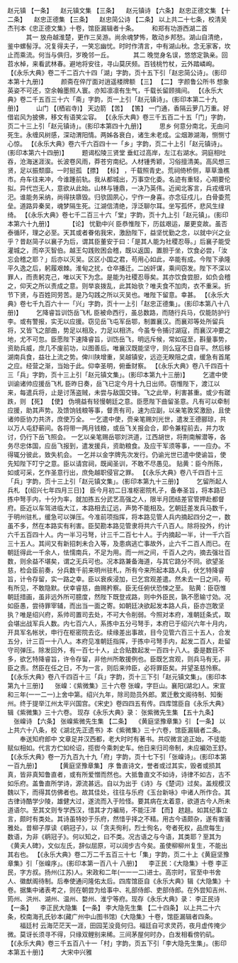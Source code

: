 <!-- { "loadSidebar": true } -->
赵元镇 【一条】 　赵元镇文集 【三条】 　赵元镇诗 【六条】 
赵忠正德文集 【十二条】 　赵忠正德集 【三条】 　赵忠简公诗 【二条】 
以上共二十七条，校清吴杰刊本《忠正德文集》十卷，馆臣漏辑者十条。
　　和郑有功游西湖二首
　　　其一
放舟越淮楚，更作三吴游。尚余魂梦怖，敢动乡邦愁。湖山自清绝，鉴中螺髻浮。况复得夫子，一笑忘幽忧。时时作清言，中有湖山秋。念无家客，坎止而乘流。何当与俱归，岁晚邻一丘。
　　　其二
晚觉身名误，悠悠定孰亲。回苕水棹，来看武林春。避地将安往，寻山莫厌频。百钱桃竹杖，云外踏嶙峋。
 【《永乐大典》卷二千二百六十四「湖」字韵，页十五下引「赵忠简公诗」。(影印本第十九册)】 
　　颜斋在倅厅面对逍遥楼牌额 【三】  【二】 字颜鲁公所书
想象英姿不可还，空余翰墨照人寰。亦知凛凛有生气，千载长留顾揖间。
 【《永乐大典》卷二千五百三十六「斋」字韵，页一上引「赵元镇诗」。(影印本第二十九册)】 
　　山门 【(栖岩寺)】 
天边箭 【苦】  【筈】 一门通，香隔云萝几万重。好借岩风为披佛，移文有语笑尘容。
 【《永乐大典》卷三千五百二十五「门」字韵，页二十三上引「赵元镇诗」。(影印本第四十九册)】 
　　思乡
何意分南北，无由问死生。永缠风树感，深动渭阳情。两姊各衰白，诸生未老成。尘烟渺湖海，恻恻寸心惊。
 【《永乐大典》卷六千六百四十一「乡」字韵，页二十上引「赵元镇诗」。(影印本第六十四册)】 
　　题谒松陵三贤堂
垂虹过高岸，左江右湖水。洞庭相吐吞，沧海迷涯涘。长波卷风雨，莽苍穷南纪。人材锺秀颖，习俗擅清美。高风想三贤，足以振颓靡。一时挺孤 【摽】  【标】 ，千载照青史。荒祠倚桥侧，草草渔樵市。舟车往来冲，今谁踵前轨。我从都城出，万事空化委。名迹有重轻，心期要伦拟。异代岂无人，意欲从此始。山林与锺鼎，一决乃英伟。近闻北客言，兵戎缠巩汜。谁能务采纳，尚得扶隳毁。归欤固夙心，宁作一身喜。亦念征戍儿，白骨委荒垒。道路异秦吴，魂梦隔生死。江湖信清绝，浮泛聊尔耳。坐写孤怀，悲风生绿绮。
 【《永乐大典》卷七千二百三十六「堂」字韵，页十九上引「赵元镇」。(影印本第六十九册)】 
　　 【论】 忧勤中兴
臣恭惟陛下，历兹艰运，屡更变故。虽否泰循环，理之必至。天其或者眷佑我宋，激励陛下，益坚忧勤之念，以就中兴之业乎？昔赵简子以襄子为后，谓其臣董安于曰：「是其人能为社稷忍辱。」后襄子能受灌城之，而卒灭智伯。越王勾践败困会稽，既以返国，置胆于坐，饮食必尝，「汝忘会稽之耶？」后亦以灭吴。区区小国之君，苟用心如此，卒能有成。今陛下承隆平久逸之后，躬履艰棘。淮甸之扰，仓卒播迁。二凶奸谋，乘间窃发。陛下不深以罪人，而责躬克己，唯以天下为念。是能为社稷忍辱矣。其亦饮食尝胆，如负会稽之，仰天之所以责成之意。则举哀拨乱，此其始欤？唯夫食不加肉，衣不重采。折节下贤，与百姓同劳苦。是乃勾践之所以灭吴也。唯陛下留意。幸甚。
 【《永乐大典》卷七千九百六十一「兴」字韵，页十一上引「赵忠正德集」。(影印本第八十八册)】 
　　乞降睿旨训饬岳飞札
臣被命西行，虽总数路，而随行兵马，仅能防护行李。或有警报，实无以应援。窃见岳飞屯军岳鄂，制置襄汉。而襄邓等处所留兵将，又皆飞之部曲，势足以相及，力足以相济。今虽专令捕讨湖寇，而襄汉冲要之地，尤不可忽。臣愿陛下速降睿旨，训饬岳飞，明远斥候，常如寇至，斟量事势，资助兵威，庶几不废前功，以图善后。唯襄汉既能坚守，则么寇不日自平。然后移湖南兵食，益壮上流之势。俾川陕增重，吴越镇安，远迩无睽阻之虞，缓急有首尾之应。经营之渐，当始于此。仰幸圣明，俯垂财察。
 【《永乐大典》卷八千四百十三「兵」字韵，页十三上引「赵元镇文集」。(影印本第九十三册)】 
　　乞遣中使训谕诸帅应援岳飞札
臣昨日奏，岳飞已定今月十九日出师。窃惟陛下，渡江以来，每遣兵将，止是讨荡盗贼，未尝与敌国交锋。飞之此举，利害甚重。或少有蹉跌，则 【死】  【使】 伪境益有轻慢朝廷之意。臣愿陛下曲留圣意。凡有可以牵制应援，助其声势。及馈饷钱粮等事，督责有司，速为应副，以亲笔敦奖激励，且使诸帅臣协力共济，庶使万全。
一乞遣中使，赍亲笔赐刘光世，遣发王德郦琼，共以万人屯舒蕲间。各将带一两月钱粮，或岳飞关报会合，即令兼程前去，并力攻讨，仍行下岳飞照会。
一乞以亲笔赐岳鄂刘洪道，江西胡世，将荆南解潜等，各务尽忠体国，应岳飞报到，遣发援兵，资助粮食。及应干军须等事，一一应办。不得辄分彼此，致失机会。
一乞并以金字牌先次发行。仍谕光世已遣中使谕旨，使先知陛下叮宁之意。臣以请宫祠，既闻圣训，不敢不尽愚见。
贴黄：臣今所陈，如或可采，乞作圣意行出，庶免越职侵官之罪。
 【《永乐大典》卷八千四百十三「兵」字韵，页十三上引「赵元镇文集」。(影印本第九十三册)】 
　　乞留所起人兵札 【(绍兴七年四月三日)】 
臣今月初二日准枢密院札子，备奉圣旨，将本路已拣中弩手内，十分为率，就加拣五分武艺高强之人，限半月团结差官管押赴都督府。臣近以车驾进临大江，本路相去辽远，声势不能相及。乞朝廷差发兵马数千，于明州驻札，缓急可以弹压。今准前项指挥，将本路见管人兵内摘起四分之一，数虽不多，然在本路实有利害。臣契勘本路见管隶将共六千八百人。除将投外，约计六千五百四十人。内一半习弓弩，计三千二百七十人。于内摘起一半，计一千六百三十五人。其间又有新招刺未合入等，及患病逃亡事故外，止六千二百人而已。在朝廷得此一千余人，怯懦南兵，不足为用。而一州之间，千百人之内，摘去强壮百数，则余益不堪矣，谓之无兵可也。况本路兼备海道，与其它路分不同。欲望圣慈，检会臣前奏，分兵数千前来明州驻札，所有今来所起本路人兵，伏乞特降睿旨，计令存留，实一路之幸。臣以衰疾浸加，已乞宫观差遣。然未去一日之间，苟有所见，不敢隐默。伏幸睿慈，曲赐矜察。臣无任俯伏恐悚之至。
贴黄：臣窃惟朝廷措画，虽非远外所可臆度，然陛下既登戎路，则中外臣民，孰不愿输寸効。况如臣愚，尝待罪宰辅，而出当一面之寄。如朝廷决欲起发本路人兵，臣亦岂敢坚执？唯是绍兴府，系帅司置司去处，不可大令削弱。今照对本府，准朝廷条式，取会堪出战军兵人数。内七百六人，系拣中五分弓弩手，本府已于绍兴六年十月内，开具军名帐状，申行在枢密院去讫。续缘差出事故，目今见管六百三十五人，合发五分，计三百一十八人。本府见准朝廷指挥，于拣中弓弩手内，起发二百人，赴留守司弹压。除发回外，有一百七十人，止合贴数起发一百四十八人。委是数目不多，欲乞特降睿旨，许令存留，非他州所敢援例也。臣既乞宫观，则兵马有无，非臣之责。然臣在任之日，不为一言，则后来帅臣，必将罪臣矣。并望圣慈怜察。
 【《永乐大典》卷八千四百十三「兵」字韵，页十三下引「赵元镇文集」。(影印本第九十三册)】 
　张嵲：《紫微集》三十六卷
张嵲，字巨山。襄阳(湖北)人。宋宣和三年(一一二一)上舍中第。绍兴九年，除司勋员外郎。累迁敷文阁待制、知衡州。终于提举江州太平兴国宫。《宋史》卷四四五有传。四库馆臣自《永乐大典》辑《紫微集》三十六卷。
现存《永乐大典》录：
张紫微先生集 【五十九条】 　张嵲诗 【六条】 
张嵲紫微先生集 【二条】 　《黄庭坚豫章集》引 【一条】 
以上共六十八条，校《湖北先正遗书》本《紫微集》三十六卷，馆臣漏辑者二条。
　　奉送知府郎中
文章足并汉西都，老大时时有著书。共叹微言追正始，不徒能赋似相如。代言方伫如纶诏，揽辔今乘刺史车。他日来归司帝制，未应褊効王舒。
 【《永乐大典》卷一万九百九十九「府」字韵，页十七下引「张嵲诗」。(影印本第一百九册)】 
　　 【黄庭坚豫章集】 序
鲁直诗文，誉者或过其实，毁者或损其真，皆非真知鲁直者，或有所爱憎而然也。大抵鲁直文不如诗，诗律不如古，古不如乐府。盖鲁直所学诗，源流甚远。自以为出于《诗》与《楚词》过矣。盖规模汉魏以下，而得其仿佛者也。故其佳处，往往与乐府《玉台新咏》中诸人所作合。其古律诗酷学少陵，雄健大过，遂流而入于险怪。要其病在太着意，欲道古今人所未道语尔。至其文则专学西汉，惜其才力褊局，不能汪洋 【而】 趑趄。如其纪事立言，颇时有类处。其诗虽特妙于乐府，然惜乎择之不精。用古今语颇杂，遂有害骚雅处。昔柳子厚读《鹖冠子》，以「贪夫徇利，烈士徇名，夸者死权，品庶每生」数语，为非《鹖冠子》。何以知之，曰不类。况古语之与今语，其类耶？至其为《黄夫人碑》，文似左氏，辞似屈原，可以阔步古今矣。虽使柳柳州复生，不能出其右也。
 【《永乐大典》卷二万二千五百三十七「集」字韵，页二十上《黄庭坚豫章集》引「张嵲序」。(影印本第一百八十 八册)】 
　李正民：《大隐集》十卷
李正民，字方叔。扬州(江苏)人。宋政和二年(一一一二)进士。高宗时，官至中书舍人、徽猷阁待制。后奉使通问隆佑太后。四库馆臣自《永乐大典》辑《大隐集》十卷。据集中诸表考之，则在朝尝为给事中、礼部侍郎、吏部侍郎。在外尝知吉州、筠州、洪州、湖州、温州、婺州、淮宁等府。现存《永乐大典》录：
李正民诗 【一条】 　李正民大隐集 【一条】 
李大隐先生集 【二十四条】 
以上共二十六条，校南海孔氏钞本(藏广州中山图书馆)《大隐集》十卷，馆臣漏辑者四条。
　　福廷村
云海茫茫天一涯，田园芜没竟何归。福廷自可求灵药，夜月虚传掩少微。莫讶长须寻不得，只缘双鲤别来稀。三间茅屋何时办，白发相看傍钓矶。
 【《永乐大典》卷三千五百八十一「村」字韵，页五下引「李大隐先生集」。(影印本第五十册)】 
　　大宋中兴雅
